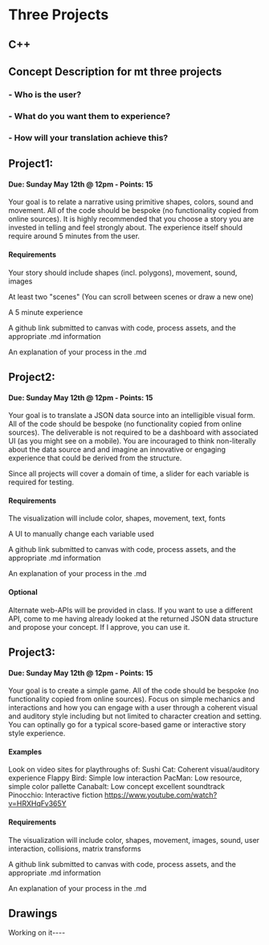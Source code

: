 # Three Projects

## C++


## Concept Description for mt three projects
### - Who is the user?
### - What do you want them to experience?
### - How will your translation achieve this?

## Project1:
#### Due: Sunday May 12th @ 12pm - Points: 15
Your goal is to relate a narrative using primitive shapes, colors, sound and movement. All of the code should be bespoke (no functionality copied from online sources). It is highly recommended that you choose a story you are invested in telling and feel strongly about. The experience itself should require around 5 minutes from the user.

#### Requirements
Your story should include shapes (incl. polygons), movement, sound, images

At least two "scenes" (You can scroll between scenes or draw a new one)

A 5 minute experience

A github link submitted to canvas with code, process assets, and the appropriate .md information

An explanation of your process in the .md

## Project2:
#### Due: Sunday May 12th @ 12pm - Points: 15
Your goal is to translate a JSON data source into an intelligible visual form. All of the code should be bespoke (no functionality copied from online sources). The deliverable is not required to be a dashboard with associated UI (as you might see on a mobile). You are incouraged to think non-literally about the data source and and imagine an innovative or engaging experience that could be derived from the structure.

Since all projects will cover a domain of time, a slider for each variable is required for testing.

#### Requirements
The visualization will include color, shapes, movement, text, fonts

A UI to manually change each variable used

A github link submitted to canvas with code, process assets, and the appropriate .md information

An explanation of your process in the .md

#### Optional
Alternate web-APIs will be provided in class. If you want to use a different API, come to me having already looked at the returned JSON data structure and propose your concept. If I approve, you can use it.

## Project3:
#### Due: Sunday May 12th @ 12pm - Points: 15
Your goal is to create a simple game. All of the code should be bespoke (no functionality copied from	online sources). Focus on simple mechanics and interactions and how you can engage with a user through a coherent visual and auditory style including but not limited to character creation and setting. You can optinally go for a typical score-based game or interactive story style experience.

#### Examples
Look on video sites for playthroughs of:
Sushi Cat: Coherent visual/auditory experience
Flappy Bird: Simple low interaction
PacMan: Low resource, simple color pallette
Canabalt: Low concept excellent soundtrack
Pinocchio: Interactive fiction https://www.youtube.com/watch?v=HRXHqFv365Y
#### Requirements
The visualization will include color, shapes, movement, images, sound, user interaction, collisions, matrix transforms

A github link submitted to canvas with code, process assets, and the appropriate .md information

An explanation of your process in the .md



## Drawings
Working on it----



